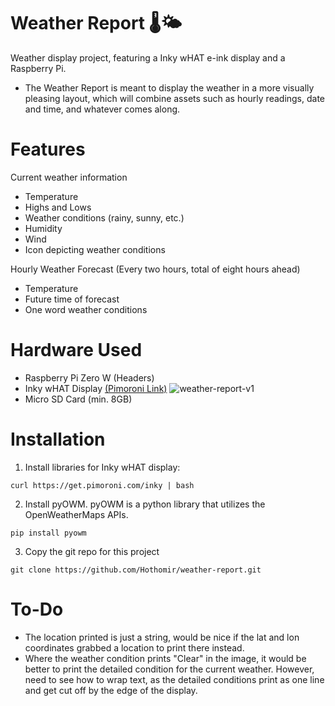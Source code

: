# Weather Report 🌡️🌤️

Weather display project, featuring a Inky wHAT e-ink display and a Raspberry Pi.
- The Weather Report is meant to display the weather in a more visually pleasing layout, which will combine assets such as hourly readings, date and time, and whatever comes along.

# Features
Current weather information
- Temperature
- Highs and Lows
- Weather conditions (rainy, sunny, etc.)
- Humidity
- Wind
- Icon depicting weather conditions

Hourly Weather Forecast (Every two hours, total of eight hours ahead)
- Temperature
- Future time of forecast
- One word weather conditions 

# Hardware Used
- Raspberry Pi Zero W (Headers)
- Inky wHAT Display [(Pimoroni Link)](https://shop.pimoroni.com/products/inky-what?variant=21441988558931)
![weather-report-v1](https://user-images.githubusercontent.com/10063060/158103174-c091a3f5-3b8e-4444-bc4c-e6175d5da4e5.jpg)
- Micro SD Card (min. 8GB)

# Installation
1. Install libraries for Inky wHAT display:
```
curl https://get.pimoroni.com/inky | bash
```
2. Install pyOWM. pyOWM is a python library that utilizes the OpenWeatherMaps APIs.
```
pip install pyowm
```
3. Copy the git repo for this project
```
git clone https://github.com/Hothomir/weather-report.git
```

# To-Do
- The location printed is just a string, would be nice if the lat and lon coordinates grabbed a location to print there instead.
- Where the weather condition prints "Clear" in the image, it would be better to print the detailed condition for the current weather. However, need to see how to wrap text, as the detailed conditions print as one line and get cut off by the edge of the display.
